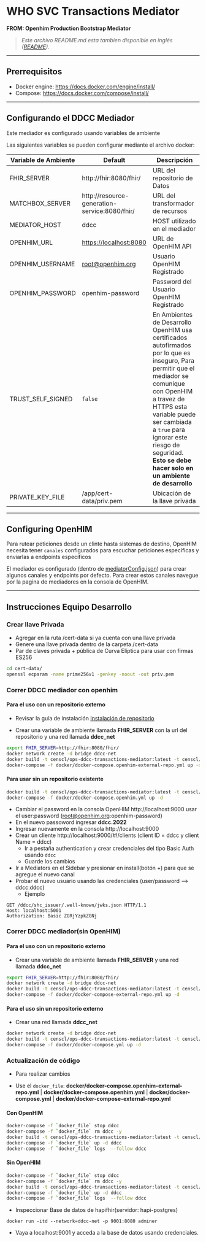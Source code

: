 # WHO SVC Transactions Mediator
**FROM: Openhim Production Bootstrap Mediator**

>_Este archivo README.md esta tambien disponible en inglés ([README](../README.md))._

---

## Prerrequisitos

* Docker engine: https://docs.docker.com/engine/install/ 
* Compose: https://docs.docker.com/compose/install/ 

---

## Configurando el DDCC Mediador

Este mediador es configurado usando variables de ambiente

Las siguientes variables se pueden configurar mediante el archivo docker:

| Variable de Ambiente | Default | Descripción |
| --- | --- | --- |
| FHIR_SERVER | http://fhir:8080/fhir/ | URL del repositorio de Datos |
| MATCHBOX_SERVER | http://resource-generation-service:8080/fhir/ | URL del transformador de recursos |
| MEDIATOR_HOST | ddcc | HOST utilizado en el mediador|
| OPENHIM_URL | <https://localhost:8080> | URL de OpenHIM API |
| OPENHIM_USERNAME | root@openhim.org | Usuario OpenHIM Registrado |
| OPENHIM_PASSWORD | openhim-password | Password del Usuario OpenHIM Registrado |
| TRUST_SELF_SIGNED | `false` | En Ambientes de Desarrollo OpenHIM usa certificados autofirmados por lo que es inseguro, Para permitir que el mediador se comunique con OpenHIM a travez de HTTPS esta variable puede ser cambiada a `true` para ignorar este riesgo de seguridad. **Esto se debe hacer solo en un ambiente de desarrollo**|
| PRIVATE_KEY_FILE | /app/cert-data/priv.pem | Ubicación de la llave privada|

---

## Configuring OpenHIM

Para rutear peticiones desde un clinte hasta sistemas de destino, OpenHIM necesita tener `canales` configurados para escuchar peticiones específicas y enviarlas a endpoints específicos

El mediador es configurado (dentro de [mediatorConfig.json](mediatorConfig.json)) para crear algunos canales y endpoints por defecto. Para crear estos canales navegue por la pagina de mediadores en la consola de OpenHIM.

---

## Instrucciones Equipo Desarrollo

### Crear llave Privada

* Agregar en la ruta /cert-data si ya cuenta con una llave privada
* Genere una llave privada dentro de la carpeta /cert-data
* Par de claves privada + pública de Curva Elíptica para usar con firmas ES256

```bash
cd cert-data/
openssl ecparam -name prime256v1 -genkey -noout -out priv.pem
```

### Correr DDCC mediador con openhim

#### Para el uso con un repositorio externo


* Revisar la guía de instalación [Instalación de repositorio](https://cens.atlassian.net/wiki/spaces/OD/pages/2011365377/Instalaci+n+Servidor+HL7+FHIR+OPS+DDCC+Repositorio)

* Crear una variable de ambiente llamada **FHIR_SERVER** con la url del repositorio y una red llamada **ddcc_net**

```bash
export FHIR_SERVER=http://fhir:8080/fhir/
docker network create -d bridge ddcc-net
docker build -t censcl/ops-ddcc-transactions-mediator:latest -t censcl/ops-ddcc-transactions-mediator:v1.0 -f Dockerfile.openhim .
docker-compose -f docker/docker-compose.openhim-external-repo.yml up -d
```
#### Para usar sin un repositorio existente

```bash
docker build -t censcl/ops-ddcc-transactions-mediator:latest -t censcl/ops-ddcc-transactions-mediator:v1.0 -f Dockerfile.openhim .
docker-compose -f docker/docker-compose.openhim.yml up -d
```

* Cambiar el password en la consola OpenHIM http://localhost:9000  usar el user:password (root@openhim.org:openhim-password)
* En el nuevo passoword ingresar **ddcc.2022**
* Ingresar nuevamente en la consola http://localhost:9000 
* Crear un cliente http://localhost:9000/#!/clients  (client ID = ddcc y client Name = ddcc)
    * Ir a pestaña authentication y crear credenciales del tipo Basic Auth usando `ddcc`
    * Guarde los cambios
* Ir a Mediators en el Sidebar y presionar en install(botón +) para que se agregue el nuevo canal
* Probar el nuevo usuario usando las credenciales (user/password --> ddcc:ddcc)
    * Ejemplo
```
GET /ddcc/shc_issuer/.well-known/jwks.json HTTP/1.1
Host: localhost:5001
Authorization: Basic ZGRjYzpkZGNj
```

### Correr DDCC mediador(sin OpenHIM) 

#### Para el uso con un repositorio externo

* Crear una variable de ambiente llamada **FHIR_SERVER** y una red llamada **ddcc_net**

```bash
export FHIR_SERVER=http://fhir:8080/fhir/
docker network create -d bridge ddcc-net
docker build -t censcl/ops-ddcc-transactions-mediator:latest -t censcl/ops-ddcc-transactions-mediator:v1.0 .
docker-compose -f docker/docker-compose-external-repo.yml up -d
```

#### Para el uso sin un repositorio externo

* Crear una red llamada **ddcc_net**

```bash
docker network create -d bridge ddcc-net
docker build -t censcl/ops-ddcc-transactions-mediator:latest -t censcl/ops-ddcc-transactions-mediator:v1.0 .
docker-compose -f docker/docker-compose.yml up -d
```

### Actualización de código

* Para realizar cambios

* Use el `docker_file`: **docker/docker-compose.openhim-external-repo.yml** | **docker/docker-compose.openhim.yml** | **docker/docker-compose.yml** | **docker/docker-compose-external-repo.yml**

#### Con OpenHIM

```bash
docker-compose -f `docker_file` stop ddcc
docker-compose -f `docker_file` rm ddcc -y
docker build -t censcl/ops-ddcc-transactions-mediator:latest -t censcl/ops-ddcc-transactions-mediator:v1.0 -f Dockerfile.openhim .
docker-compose -f `docker_file` up -d ddcc
docker-compose -f `docker_file` logs  --follow ddcc
```

#### Sin OpenHIM

```bash
docker-compose -f `docker_file` stop ddcc
docker-compose -f `docker_file` rm ddcc -y
docker build -t censcl/ops-ddcc-transactions-mediator:latest -t censcl/ops-ddcc-transactions-mediator:v1.0
docker-compose -f `docker_file` up -d ddcc
docker-compose -f `docker_file` logs  --follow ddcc
```

* Inspeccionar Base de datos de hapifhir(servidor: hapi-postgres)

```
docker run -itd --network=ddcc-net -p 9001:8080 adminer
```

* Vaya a localhost:9001 y acceda a la base de datos usando credenciales.

